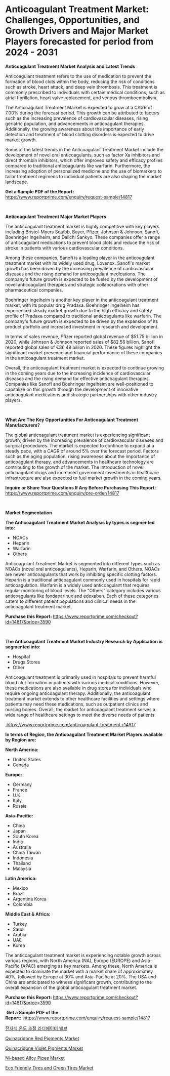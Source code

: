 <p><h1>Anticoagulant Treatment Market: Challenges, Opportunities, and Growth Drivers and Major Market Players forecasted for period from 2024 - 2031</h1></p><p><strong>Anticoagulant Treatment Market Analysis and Latest Trends</strong></p>
<p><p>Anticoagulant treatment refers to the use of medication to prevent the formation of blood clots within the body, reducing the risk of conditions such as stroke, heart attack, and deep vein thrombosis. This treatment is commonly prescribed to individuals with certain medical conditions, such as atrial fibrillation, heart valve replacement, and venous thromboembolism.</p><p>The Anticoagulant Treatment Market is expected to grow at a CAGR of 7.00% during the forecast period. This growth can be attributed to factors such as the increasing prevalence of cardiovascular diseases, rising geriatric population, and advancements in anticoagulant therapies. Additionally, the growing awareness about the importance of early detection and treatment of blood clotting disorders is expected to drive market growth.</p><p>Some of the latest trends in the Anticoagulant Treatment Market include the development of novel oral anticoagulants, such as factor Xa inhibitors and direct thrombin inhibitors, which offer improved safety and efficacy profiles compared to traditional anticoagulants like warfarin. Furthermore, the increasing adoption of personalized medicine and the use of biomarkers to tailor treatment regimens to individual patients are also shaping the market landscape.</p></p>
<p><strong>Get a Sample PDF of the Report:&nbsp;</strong> <a href="https://www.reportprime.com/enquiry/request-sample/14817">https://www.reportprime.com/enquiry/request-sample/14817</a></p>
<p>&nbsp;</p>
<p><strong>Anticoagulant Treatment Major Market Players</strong></p>
<p><p>The anticoagulant treatment market is highly competitive with key players including Bristol-Myers Squibb, Bayer, Pfizer, Johnson & Johnson, Sanofi, Boehringer Ingelheim, and Daiichi Sankyo. These companies offer a range of anticoagulant medications to prevent blood clots and reduce the risk of stroke in patients with various cardiovascular conditions.</p><p>Among these companies, Sanofi is a leading player in the anticoagulant treatment market with its widely used drug, Lovenox. Sanofi's market growth has been driven by the increasing prevalence of cardiovascular diseases and the rising demand for anticoagulant medications. The company's future growth is expected to be fueled by the development of novel anticoagulant therapies and strategic collaborations with other pharmaceutical companies.</p><p>Boehringer Ingelheim is another key player in the anticoagulant treatment market, with its popular drug Pradaxa. Boehringer Ingelheim has experienced steady market growth due to the high efficacy and safety profile of Pradaxa compared to traditional anticoagulants like warfarin. The company's future growth is expected to be driven by the expansion of its product portfolio and increased investment in research and development.</p><p>In terms of sales revenue, Pfizer reported global revenue of $51.75 billion in 2020, while Johnson & Johnson reported sales of $82.58 billion. Sanofi reported global sales of €36.49 billion in 2020. These figures highlight the significant market presence and financial performance of these companies in the anticoagulant treatment market.</p><p>Overall, the anticoagulant treatment market is expected to continue growing in the coming years due to the increasing incidence of cardiovascular diseases and the rising demand for effective anticoagulant therapies. Companies like Sanofi and Boehringer Ingelheim are well-positioned to capitalize on this growth through the development of innovative anticoagulant medications and strategic partnerships with other industry players.</p></p>
<p>&nbsp;</p>
<p><strong>What Are The Key Opportunities For Anticoagulant Treatment Manufacturers?</strong></p>
<p><p>The global anticoagulant treatment market is experiencing significant growth, driven by the increasing prevalence of cardiovascular diseases and surgical procedures. The market is expected to continue to expand at a steady pace, with a CAGR of around 5% over the forecast period. Factors such as the aging population, rising awareness about the importance of anticoagulant therapy, and advancements in healthcare technology are contributing to the growth of the market. The introduction of novel anticoagulant drugs and increased government investments in healthcare infrastructure are also expected to fuel market growth in the coming years.</p></p>
<p><strong>Inquire or Share Your Questions If Any Before Purchasing This Report:</strong> <a href="https://www.reportprime.com/enquiry/pre-order/14817">https://www.reportprime.com/enquiry/pre-order/14817</a></p>
<p>&nbsp;</p>
<p><strong>Market Segmentation</strong></p>
<p><strong>The Anticoagulant Treatment Market Analysis by types is segmented into:</strong></p>
<p><ul><li>NOACs</li><li>Heparin</li><li>Warfarin</li><li>Others</li></ul></p>
<p><p>Anticoagulant Treatment Market is segmented into different types such as NOACs (novel oral anticoagulants), Heparin, Warfarin, and Others. NOACs are newer anticoagulants that work by inhibiting specific clotting factors. Heparin is a traditional anticoagulant commonly used in hospitals for rapid anticoagulation. Warfarin is a widely used anticoagulant that requires regular monitoring of blood levels. The "Others" category includes various anticoagulants like fondaparinux and edoxaban. Each of these categories caters to different patient populations and clinical needs in the anticoagulant treatment market.</p></p>
<p><strong>Purchase this Report:&nbsp;</strong><a href="https://www.reportprime.com/checkout?id=14817&price=3590">https://www.reportprime.com/checkout?id=14817&price=3590</a></p>
<p>&nbsp;</p>
<p><strong>The Anticoagulant Treatment Market Industry Research by Application is segmented into:</strong></p>
<p><ul><li>Hospital</li><li>Drugs Stores</li><li>Other</li></ul></p>
<p><p>Anticoagulant treatment is primarily used in hospitals to prevent harmful blood clot formation in patients with various medical conditions. However, these medications are also available in drug stores for individuals who require ongoing anticoagulant therapy. Additionally, the anticoagulant treatment market extends to other healthcare facilities and settings where patients may need these medications, such as outpatient clinics and nursing homes. Overall, the market for anticoagulant treatment serves a wide range of healthcare settings to meet the diverse needs of patients.</p></p>
<p><a href="https://www.reportprime.com/anticoagulant-treatment-r14817">&nbsp;https://www.reportprime.com/anticoagulant-treatment-r14817</a></p>
<p><strong>In terms of Region, the Anticoagulant Treatment Market Players available by Region are:</strong></p>
<p>
    <p> <strong> North America: </strong>
        <ul>
            <li>United States</li>
            <li>Canada</li>
        </ul>
        </p> 
    <p> <strong> Europe: </strong>
        <ul>
            <li>Germany</li>
            <li>France</li>
            <li>U.K.</li>
            <li>Italy</li>
            <li>Russia</li>
        </ul>
        </p> 
    <p> <strong> Asia-Pacific: </strong>
        <ul>
            <li>China</li>
            <li>Japan</li>
            <li>South Korea</li>
            <li>India</li>
            <li>Australia</li>
            <li>China Taiwan</li>
            <li>Indonesia</li>
            <li>Thailand</li>
            <li>Malaysia</li>
        </ul>
        </p> 
    <p> <strong> Latin America: </strong>
        <ul>
            <li>Mexico</li>
            <li>Brazil</li>
            <li>Argentina Korea</li>
            <li>Colombia</li>
        </ul>
        </p> 
    <p> <strong> Middle East & Africa: </strong>
        <ul>
            <li>Turkey</li>
            <li>Saudi</li>
            <li>Arabia</li>
            <li>UAE</li>
            <li>Korea</li>
        </ul>
    </p>
    </p>
<p><p>The anticoagulant treatment market is experiencing notable growth across various regions, with North America (NA), Europe (EUROPE) and Asia-Pacific (APAC) emerging as key markets. Among these, North America is expected to dominate the market with a market share of approximately 40%, followed by Europe at 30% and Asia-Pacific at 20%. The USA and China are anticipated to witness significant growth, contributing to the overall expansion of the global anticoagulant treatment market.</p></p>
<p><strong>Purchase this Report: </strong><a href="https://www.reportprime.com/checkout?id=14817&price=3590">https://www.reportprime.com/checkout?id=14817&price=3590</a></p>
<p>&nbsp;<strong>Get a Sample PDF of the Report:&nbsp;&nbsp;</strong><a href="https://www.reportprime.com/enquiry/request-sample/14817">https://www.reportprime.com/enquiry/request-sample/14817</a></p>
<p><strong></strong></p>
<p><p><a href="https://medium.com/@thanhlieme24/%EC%A0%84%EC%9E%90-%EC%98%A8%EB%8F%84-%EC%A1%B0%EC%A0%88-%EB%9D%BC%EB%94%94%EC%97%90%EC%9D%B4%ED%84%B0-%EB%B0%B8%EB%B8%8C-%EC%8B%9C%EC%9E%A5-%EC%A0%84%EB%A7%9D-%EC%99%84%EC%A0%84%ED%95%9C-%EC%82%B0%EC%97%85-%EB%B6%84%EC%84%9D-2024%EB%85%84%EB%B6%80%ED%84%B0-2031%EB%85%84%EA%B9%8C%EC%A7%80-0e086dbec66c">전자식 온도 조절 라디에이터 밸브</a></p><p><a href="https://medium.com/@danibram100_64069/quinacridone-red-pigments-market-trends-a-detailed-study-of-its-market-segmentation-and-analyzing-383c9354f666">Quinacridone Red Pigments Market</a></p><p><a href="https://medium.com/@danibram100_64069/quinacridone-violet-pigments-market-size-share-trends-analysis-report-by-product-pv-19-others-e070938be76b">Quinacridone Violet Pigments Market</a></p><p><a href="https://www.linkedin.com/pulse/global-ni-based-alloy-pipes-market-product-type-application-vdrqc?trackingId=KZReRyM18qeKpiLn5GHqBg%3D%3D">Ni-based Alloy Pipes Market</a></p><p><a href="https://www.linkedin.com/pulse/global-eco-friendly-tires-green-market-sector-types-zhc5c?trackingId=gFReh2%2F%2Fd1H5pbHThwCNJQ%3D%3D">Eco Friendly Tires and Green Tires Market</a></p></p>